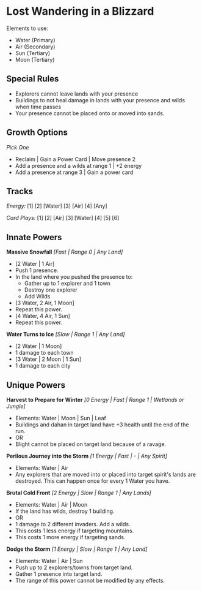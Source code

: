 # Lost Wandering in a Blizzard

Elements to use:
- Water (Primary)
- Air (Secondary)
- Sun (Tertiary)
- Moon (Tertiary)

## Special Rules
- Explorers cannot leave lands with your presence
- Buildings to not heal damage in lands with your presence and wilds when time passes
- Your presence cannot be placed onto or moved into sands.

## Growth Options 

*Pick One*
- Reclaim | Gain a Power Card | Move presence 2
- Add a presence and a wilds at range 1 | +2 energy
- Add a presence at range 3 | Gain a power card

## Tracks

*Energy:* [1] [2] [Water] [3] [Air] [4] [Any]

*Card Plays:* [1] [2] [Air] [3] [Water] [4] [5] [6]

## Innate Powers

**Massive Snowfall** *[Fast | Range 0 | Any Land]*
- [2 Water | 1 Air]
- Push 1 presence.
- In the land where you pushed the presence to:
  - Gather up to 1 explorer and 1 town
  - Destroy one explorer
  - Add Wilds
- [3 Water, 2 Air, 1 Moon]
- Repeat this power.
- [4 Water, 4 Air, 1 Sun]
- Repeat this power.

**Water Turns to Ice** *[Slow | Range 1 | Any Land]*
- [2 Water | 1 Moon]
- 1 damage to each town
- [3 Water | 2 Moon | 1 Sun]
- 1 damage to each city

## Unique Powers

**Harvest to Prepare for Winter** *[0 Energy | Fast | Range 1 | Wetlands or Jungle]*
- Elements: Water | Moon | Sun | Leaf
- Buildings and dahan in target land have +3 health until the end of the run.
- OR
- Blight cannot be placed on target land because of a ravage.

**Perilous Journey into the Storm** *[1 Energy | Fast | - | Any Spirit]*
- Elements: Water | Air
- Any explorers that are moved into or placed into target spirit's lands are destroyed. This can happen once for every 1 Water you have.

**Brutal Cold Front** *[2 Energy | Slow | Range 1 | Any Lands]*
- Elements: Water | Air | Moon
- If the land has wilds, destroy 1 building.
- OR
- 1 damage to 2 different invaders. Add a wilds.
- This costs 1 less energy if targeting mountains.
- This costs 1 more energy if targeting sands.

**Dodge the Storm** *[1 Energy | Slow | Range 1 | Any Land]*
- Elements: Water | Air | Sun
- Push up to 2 explorers/towns from target land.
- Gather 1 presence into target land.
- The range of this power cannot be modified by any effects.